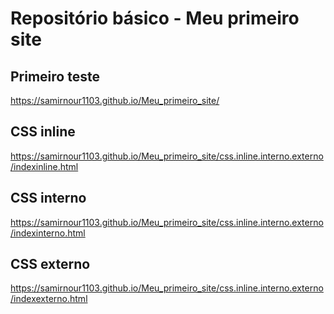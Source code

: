 # Repositório básico - Meu primeiro site
## Primeiro teste
 https://samirnour1103.github.io/Meu_primeiro_site/
## CSS inline
https://samirnour1103.github.io/Meu_primeiro_site/css.inline.interno.externo/indexinline.html
## CSS interno
https://samirnour1103.github.io/Meu_primeiro_site/css.inline.interno.externo/indexinterno.html
## CSS externo
https://samirnour1103.github.io/Meu_primeiro_site/css.inline.interno.externo/indexexterno.html
